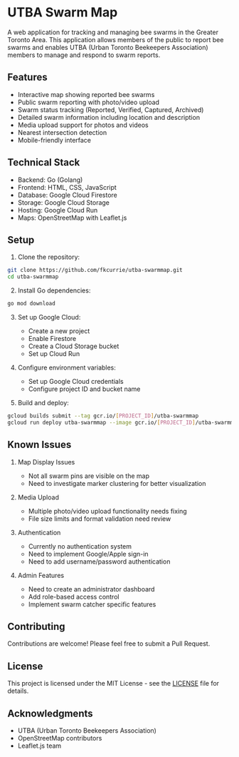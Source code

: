 # UTBA Swarm Map

A web application for tracking and managing bee swarms in the Greater Toronto Area. This application allows members of the public to report bee swarms and enables UTBA (Urban Toronto Beekeepers Association) members to manage and respond to swarm reports.

## Features

- Interactive map showing reported bee swarms
- Public swarm reporting with photo/video upload
- Swarm status tracking (Reported, Verified, Captured, Archived)
- Detailed swarm information including location and description
- Media upload support for photos and videos
- Nearest intersection detection
- Mobile-friendly interface

## Technical Stack

- Backend: Go (Golang)
- Frontend: HTML, CSS, JavaScript
- Database: Google Cloud Firestore
- Storage: Google Cloud Storage
- Hosting: Google Cloud Run
- Maps: OpenStreetMap with Leaflet.js

## Setup

1. Clone the repository:
```bash
git clone https://github.com/fkcurrie/utba-swarmmap.git
cd utba-swarmmap
```

2. Install Go dependencies:
```bash
go mod download
```

3. Set up Google Cloud:
   - Create a new project
   - Enable Firestore
   - Create a Cloud Storage bucket
   - Set up Cloud Run

4. Configure environment variables:
   - Set up Google Cloud credentials
   - Configure project ID and bucket name

5. Build and deploy:
```bash
gcloud builds submit --tag gcr.io/[PROJECT_ID]/utba-swarmmap
gcloud run deploy utba-swarmmap --image gcr.io/[PROJECT_ID]/utba-swarmmap --platform managed
```

## Known Issues

1. Map Display Issues
   - Not all swarm pins are visible on the map
   - Need to investigate marker clustering for better visualization

2. Media Upload
   - Multiple photo/video upload functionality needs fixing
   - File size limits and format validation need review

3. Authentication
   - Currently no authentication system
   - Need to implement Google/Apple sign-in
   - Need to add username/password authentication

4. Admin Features
   - Need to create an administrator dashboard
   - Add role-based access control
   - Implement swarm catcher specific features

## Contributing

Contributions are welcome! Please feel free to submit a Pull Request.

## License

This project is licensed under the MIT License - see the [LICENSE](LICENSE) file for details.

## Acknowledgments

- UTBA (Urban Toronto Beekeepers Association)
- OpenStreetMap contributors
- Leaflet.js team 